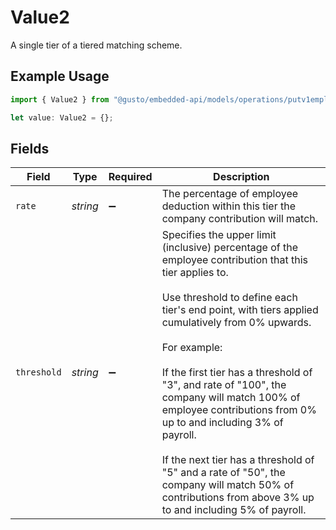 # Value2

A single tier of a tiered matching scheme.

## Example Usage

```typescript
import { Value2 } from "@gusto/embedded-api/models/operations/putv1employeebenefitsemployeebenefitid.js";

let value: Value2 = {};
```

## Fields

| Field                                                                                                                                                                                                                                                                                                                                                                                                                                                                                                                                            | Type                                                                                                                                                                                                                                                                                                                                                                                                                                                                                                                                             | Required                                                                                                                                                                                                                                                                                                                                                                                                                                                                                                                                         | Description                                                                                                                                                                                                                                                                                                                                                                                                                                                                                                                                      |
| ------------------------------------------------------------------------------------------------------------------------------------------------------------------------------------------------------------------------------------------------------------------------------------------------------------------------------------------------------------------------------------------------------------------------------------------------------------------------------------------------------------------------------------------------ | ------------------------------------------------------------------------------------------------------------------------------------------------------------------------------------------------------------------------------------------------------------------------------------------------------------------------------------------------------------------------------------------------------------------------------------------------------------------------------------------------------------------------------------------------ | ------------------------------------------------------------------------------------------------------------------------------------------------------------------------------------------------------------------------------------------------------------------------------------------------------------------------------------------------------------------------------------------------------------------------------------------------------------------------------------------------------------------------------------------------ | ------------------------------------------------------------------------------------------------------------------------------------------------------------------------------------------------------------------------------------------------------------------------------------------------------------------------------------------------------------------------------------------------------------------------------------------------------------------------------------------------------------------------------------------------ |
| `rate`                                                                                                                                                                                                                                                                                                                                                                                                                                                                                                                                           | *string*                                                                                                                                                                                                                                                                                                                                                                                                                                                                                                                                         | :heavy_minus_sign:                                                                                                                                                                                                                                                                                                                                                                                                                                                                                                                               | The percentage of employee deduction within this tier the company contribution will match.                                                                                                                                                                                                                                                                                                                                                                                                                                                       |
| `threshold`                                                                                                                                                                                                                                                                                                                                                                                                                                                                                                                                      | *string*                                                                                                                                                                                                                                                                                                                                                                                                                                                                                                                                         | :heavy_minus_sign:                                                                                                                                                                                                                                                                                                                                                                                                                                                                                                                               | Specifies the upper limit (inclusive) percentage of the employee contribution that this tier applies to.<br/><br/>Use threshold to define each tier's end point, with tiers applied cumulatively from 0% upwards.<br/><br/>For example:<br/><br/>If the first tier has a threshold of "3", and rate of "100", the company will match 100% of employee contributions from 0% up to and including 3% of payroll.<br/><br/>If the next tier has a threshold of "5" and a rate of "50", the company will match 50% of contributions from above 3% up to and including 5% of payroll. |